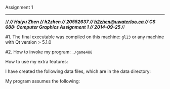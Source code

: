 Assignment 1
___
/***************************************************/
// <author> Haiyu Zhen
// <UserID> h2zhen
// <Student Num> 20552637
// <Email> h2zhen@uwaterloo.ca
// CS 688: Computer Graphics Assignment 1
// <date> 2014-09-25
/***************************************************/

#1. The final executable was compiled on this machine:
``gl23`` or any machine with Qt version > 5.1.0

#2. How to invoke my program: 
``./game488``

How to use my extra features: 


I have created the following data files, which are in the data directory:


My program assumes the following: 
